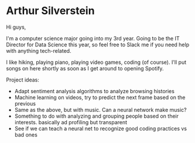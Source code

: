 # Arthur Silverstein

Hi guys,

I'm a computer science major going into my 3rd year.  Going to be the IT Director for Data Science this year, so feel free to Slack me if you need help with anything tech-related.

I like hiking, playing piano, playing video games, coding (of course).  I'll put songs on here shortly as soon as I get around to opening Spotify.

Project ideas:
- Adapt sentiment analysis algorithms to analyze browsing histories
- Machine learning on videos, try to predict the next frame based on the previous
- Same as the above, but with music.  Can a neural network make music?
- Something to do with analyzing and grouping people based on their interests.  basically ad profiling but transparent
- See if we can teach a neural net to recognize good coding practices vs bad ones
